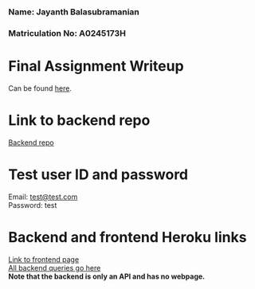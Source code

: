 ### Name: Jayanth Balasubramanian
### Matriculation No: A0245173H


# Final Assignment Writeup

Can be found [here](JayanthBalasubramanian_A0245173H_FinalWriteup.pdf).  

# Link to backend repo
[Backend repo](https://github.com/Jayanth-Balasubramanian/task-mgr-api)  

# Test user ID and password
Email: test@test.com  
Password: test  

# Backend and frontend Heroku links
[Link to frontend page](http://task-mgr-frontend.herokuapp.com/app)  
[All backend queries go here](https://task-mgr-backend.herokuapp.com/)  
__Note that the backend is only an API and has no webpage.__


